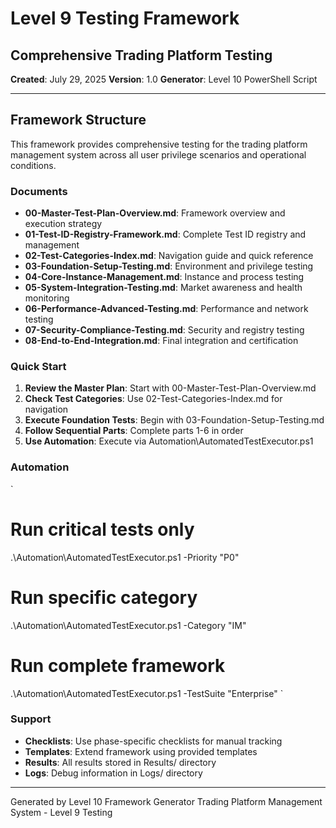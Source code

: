 ﻿# Level 9 Testing Framework
## Comprehensive Trading Platform Testing

**Created**: July 29, 2025
**Version**: 1.0
**Generator**: Level 10 PowerShell Script

---

## Framework Structure

This framework provides comprehensive testing for the trading platform management system across all user privilege scenarios and operational conditions.

### Documents
- **00-Master-Test-Plan-Overview.md**: Framework overview and execution strategy
- **01-Test-ID-Registry-Framework.md**: Complete Test ID registry and management
- **02-Test-Categories-Index.md**: Navigation guide and quick reference
- **03-Foundation-Setup-Testing.md**: Environment and privilege testing
- **04-Core-Instance-Management.md**: Instance and process testing
- **05-System-Integration-Testing.md**: Market awareness and health monitoring
- **06-Performance-Advanced-Testing.md**: Performance and network testing
- **07-Security-Compliance-Testing.md**: Security and registry testing
- **08-End-to-End-Integration.md**: Final integration and certification

### Quick Start

1. **Review the Master Plan**: Start with 00-Master-Test-Plan-Overview.md
2. **Check Test Categories**: Use 02-Test-Categories-Index.md for navigation
3. **Execute Foundation Tests**: Begin with 03-Foundation-Setup-Testing.md
4. **Follow Sequential Parts**: Complete parts 1-6 in order
5. **Use Automation**: Execute via Automation\AutomatedTestExecutor.ps1

### Automation

`
# Run critical tests only
.\Automation\AutomatedTestExecutor.ps1 -Priority "P0"

# Run specific category
.\Automation\AutomatedTestExecutor.ps1 -Category "IM"

# Run complete framework
.\Automation\AutomatedTestExecutor.ps1 -TestSuite "Enterprise"
`

### Support

- **Checklists**: Use phase-specific checklists for manual tracking
- **Templates**: Extend framework using provided templates
- **Results**: All results stored in Results/ directory
- **Logs**: Debug information in Logs/ directory

---

Generated by Level 10 Framework Generator
Trading Platform Management System - Level 9 Testing
